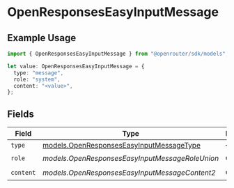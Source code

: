 # OpenResponsesEasyInputMessage

## Example Usage

```typescript
import { OpenResponsesEasyInputMessage } from "@openrouter/sdk/models";

let value: OpenResponsesEasyInputMessage = {
  type: "message",
  role: "system",
  content: "<value>",
};
```

## Fields

| Field                                                                                      | Type                                                                                       | Required                                                                                   | Description                                                                                |
| ------------------------------------------------------------------------------------------ | ------------------------------------------------------------------------------------------ | ------------------------------------------------------------------------------------------ | ------------------------------------------------------------------------------------------ |
| `type`                                                                                     | [models.OpenResponsesEasyInputMessageType](../models/openresponseseasyinputmessagetype.md) | :heavy_minus_sign:                                                                         | N/A                                                                                        |
| `role`                                                                                     | *models.OpenResponsesEasyInputMessageRoleUnion*                                            | :heavy_check_mark:                                                                         | N/A                                                                                        |
| `content`                                                                                  | *models.OpenResponsesEasyInputMessageContent2*                                             | :heavy_check_mark:                                                                         | N/A                                                                                        |